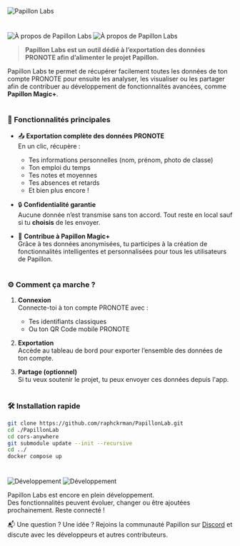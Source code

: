 ![Papillon Labs](https://raw.githubusercontent.com/raphckrman/PapillonLab/refs/heads/rework-ui/.github/assets/banner.svg?token=GHSAT0AAAAAAC35QUUUWDQLXNC425Q4EVBGZ6TKPPQ)

#

![À propos de Papillon Labs](https://raw.githubusercontent.com/PapillonApp/Papillon/main/.github/assets/part_about_light.svg#gh-light-mode-only)
![À propos de Papillon Labs](https://raw.githubusercontent.com/PapillonApp/Papillon/main/.github/assets/part_about_dark.svg#gh-dark-mode-only)

> **Papillon Labs est un outil dédié à l’exportation des données PRONOTE afin d’alimenter le projet Papillon.**

Papillon Labs te permet de récupérer facilement toutes les données de ton compte PRONOTE pour ensuite les analyser, les visualiser ou les partager afin de contribuer au développement de fonctionnalités avancées, comme **Papillon Magic+**.

#

### 🔑 Fonctionnalités principales

- 📤 **Exportation complète des données PRONOTE**  
  En un clic, récupère :
  - Tes informations personnelles (nom, prénom, photo de classe)
  - Ton emploi du temps
  - Tes notes et moyennes
  - Tes absences et retards
  - Et bien plus encore !

- 🔒 **Confidentialité garantie**  
  Aucune donnée n’est transmise sans ton accord. Tout reste en local sauf si tu **choisis** de les envoyer.

- 🧪 **Contribue à Papillon Magic+**  
  Grâce à tes données anonymisées, tu participes à la création de fonctionnalités intelligentes et personnalisées pour tous les utilisateurs de Papillon.

#

### ⚙️ Comment ça marche ?

1. **Connexion**  
   Connecte-toi à ton compte PRONOTE avec :
   - Tes identifiants classiques
   - Ou ton QR Code mobile PRONOTE

2. **Exportation**  
   Accède au tableau de bord pour exporter l’ensemble des données de ton compte.

3. **Partage (optionnel)**  
   Si tu veux soutenir le projet, tu peux envoyer ces données depuis l'app.  

#

### 🛠️ Installation rapide

```bash
git clone https://github.com/raphckrman/PapillonLab.git
cd ./PapillonLab
cd cors-anywhere
git submodule update --init --recursive
cd ../
docker compose up
```

#

![Développement](https://raw.githubusercontent.com/PapillonApp/Papillon/main/.github/assets/part_dev_light.svg#gh-light-mode-only)
![Développement](https://raw.githubusercontent.com/PapillonApp/Papillon/main/.github/assets/part_dev_dark.svg#gh-dark-mode-only)

Papillon Labs est encore en plein développement.  
Des fonctionnalités peuvent évoluer, changer ou être ajoutées prochainement. Reste connecté !

📬 Une question ? Une idée ? Rejoins la communauté Papillon sur [Discord](https://discord.com/invite/wVKWBRTbfh) et discute avec les développeurs et autres contributeurs.
